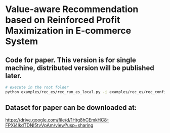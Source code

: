 # Value-aware Recommendation based on Reinforced Profit Maximization in E-commerce System

## Code for paper. This version is for single machine, distributed version will be published later.

```bash
# execute in the root folder
python examples/rec_es/rec_run_es_local.py -i examples/rec_es/rec_config_local.json
```

## Dataset for paper can be downloaded at:

https://drive.google.com/file/d/1Htg8hCEmkHC8-FPXj4lkdTDNI5tvVpAm/view?usp=sharing

